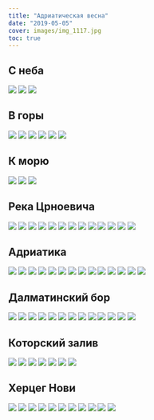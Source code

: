 ```yaml
---
title: "Адриатическая весна"
date: "2019-05-05"
cover: images/img_1117.jpg
toc: true
---
```


## С неба

![](./images/img_1048.jpg)
![](./images/img_1051.jpg)
![](./images/img_1054.jpg)



## В горы

![](./images/img_1420.jpg)
![](./images/img_1432.jpg)
![](./images/img_1439.jpg)
![](./images/img_1444.jpg)
![](./images/img_1476.jpg)
![](./images/img_1482.jpg)

## К морю


![](./images/img_1145.jpg)
![](./images/img_1146.jpg)
![](./images/img_1139.jpg)

## Река Црноевича


![](./images/img_1156.jpg)
![](./images/img_1163.jpg)
![](./images/img_1171.jpg)
![](./images/img_1172.jpg)
![](./images/img_1173.jpg)
![](./images/img_1180.jpg)
![](./images/img_1183-pano.jpg)
![](./images/img_1187.jpg)
![](./images/img_1198.jpg)
![](./images/img_1214.jpg)
![](./images/img_1216.jpg)
![](./images/img_1222.jpg)
![](./images/img_1223.jpg)

## Адриатика

![](./images/img_1084.jpg)
![](./images/img_1085.jpg)
![](./images/img_1087.jpg)
![](./images/img_1089.jpg)
![](./images/img_1090.jpg)
![](./images/img_1095-pano.jpg)
![](./images/img_1102.jpg)
![](./images/img_1117.jpg)
![](./images/img_1118.jpg)
![](./images/img_1125.jpg)
![](./images/img_1129.jpg)
![](./images/img_1132.jpg)
![](./images/img_1134.jpg)
![](./images/img_1136.jpg)


## Далматинский бор

![](./images/img_1334.jpg)
![](./images/img_1338.jpg)
![](./images/img_1340.jpg)
![](./images/img_1362.jpg)
![](./images/img_1369.jpg)
![](./images/img_1372.jpg)
![](./images/img_1376.jpg)
![](./images/img_1377.jpg)
![](./images/img_1379.jpg)
![](./images/img_1385.jpg)
![](./images/img_1396.jpg)
![](./images/img_1397.jpg)
![](./images/img_1412.jpg)

## Которский залив

![](./images/img_1232.jpg)
![](./images/img_1235.jpg)
![](./images/img_1239.jpg)
![](./images/img_1245.jpg)
![](./images/img_1249.jpg)
![](./images/img_1255.jpg)
![](./images/img_1264.jpg)

## Херцег Нови






![](./images/img_1268.jpg)
![](./images/img_1272.jpg)
![](./images/img_1274.jpg)
![](./images/img_1277.jpg)
![](./images/img_1282.jpg)
![](./images/img_1284.jpg)
![](./images/img_1285.jpg)
![](./images/img_1293.jpg)
![](./images/img_1310.jpg)
![](./images/img_1325.jpg)
![](./images/img_1330.jpg)

